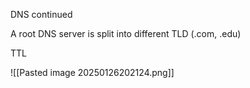 DNS continued


A root DNS server is split into different TLD (.com, .edu)

TTL




![[Pasted image 20250126202124.png]]